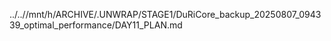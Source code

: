 ../..//mnt/h/ARCHIVE/.UNWRAP/STAGE1/DuRiCore_backup_20250807_094339_optimal_performance/DAY11_PLAN.md